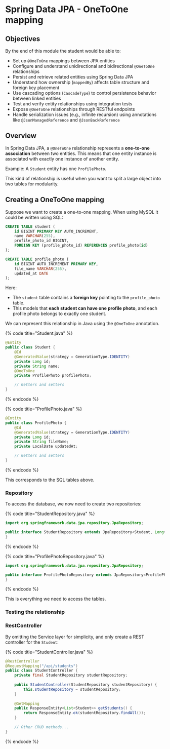 # Spring Data JPA - OneToOne mapping

## Objectives

By the end of this module the student would be able to:

* Set up `@OneToOne` mappings between JPA entities
* Configure and understand unidirectional and bidirectional `@OneToOne` relationships
* Persist and retrieve related entities using Spring Data JPA
* Understand how ownership (`mappedBy`) affects table structure and foreign key placement
* Use cascading options (`CascadeType`) to control persistence behavior between linked entities
* Test and verify entity relationships using integration tests
* Expose `@OneToOne` relationships through RESTful endpoints
* Handle serialization issues (e.g., infinite recursion) using annotations like `@JsonManagedReference` and `@JsonBackReference`



## Overview

In Spring Data JPA, a `@OneToOne` relationship represents a **one-to-one association** between two entities. This means that one entity instance is associated with exactly one instance of another entity.

Example: A `Student` entity has one `ProfilePhoto`.

This kind of relationship is useful when you want to split a large object into two tables for modularity.

## Creating a OneToOne mapping

Suppose we want to create a one-to-one mapping. When using MySQL it could be written using SQL:

```sql
CREATE TABLE student (
    id BIGINT PRIMARY KEY AUTO_INCREMENT,
    name VARCHAR(255),
    profile_photo_id BIGINT,
    FOREIGN KEY (profile_photo_id) REFERENCES profile_photo(id)
);

CREATE TABLE profile_photo (
    id BIGINT AUTO_INCREMENT PRIMARY KEY,
    file_name VARCHAR(255),
    updated_at DATE
);
```

Here:

* The `student` table contains a **foreign key** pointing to the `profile_photo` table.
* This models that **each student can have one profile photo**, and each profile photo belongs to exactly one student.

We can represent this relationship in Java using the `@OneToOne` annotation.

{% code title="Student.java" %}
```java
@Entity
public class Student {
    @Id
    @GeneratedValue(strategy = GenerationType.IDENTITY)
    private Long id;
    private String name;
    @OneToOne
    private ProfilePhoto profilePhoto;

    // Getters and setters
}
```
{% endcode %}

{% code title="ProfilePhoto.java" %}
```java
@Entity
public class ProfilePhoto {
    @Id
    @GeneratedValue(strategy = GenerationType.IDENTITY)
    private Long id;
    private String fileName;
    private LocalDate updatedAt;

    // Getters and setters
}
```
{% endcode %}

This corresponds to the SQL tables above.

### Repository

To access the database, we now need to create two repositories:

{% code title="StudentRepository.java" %}
```java
import org.springframework.data.jpa.repository.JpaRepository;

public interface StudentRepository extends JpaRepository<Student, Long> {
}
```
{% endcode %}

{% code title="ProfilePhotoRepository.java" %}
```java
import org.springframework.data.jpa.repository.JpaRepository;

public interface ProfilePhotoRepository extends JpaRepository<ProfilePhoto, Long> {
}
```
{% endcode %}

This is everything we need to access the tables.

### Testing the relationship

### RestController

By omitting the Service layer for simplicity, and only create a REST controller for the `Student`:

{% code title="StudentController.java" %}
```java
@RestController
@RequestMapping("/api/students")
public class StudentController {
    private final StudentRepository studentRepository;
    
    public StudentController(StudentRepository studentRepository) {
        this.studentRepository = studentRepository;
    }
    
    @GetMapping
    public ResponseEntity<List<Student>> getStudents() {
        return ResponseEntity.ok(studentRepository.findAll());
    }
    
    // Other CRUD methods...
}
```
{% endcode %}

